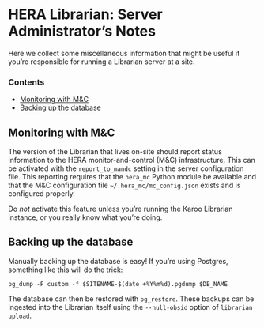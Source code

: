 # HERA Librarian: Server Administrator’s Notes

Here we collect some miscellaneous information that might be useful if you’re
responsible for running a Librarian server at a site.

### Contents

- [Monitoring with M&C](#monitoring-with-m_c)
- [Backing up the database](#backing-up-the-database)


## Monitoring with M&C

The version of the Librarian that lives on-site should report status
information to the HERA monitor-and-control (M&C) infrastructure. This can be
activated with the `report_to_mandc` setting in the server configuration file.
This reporting requires that the `hera_mc` Python module be available and that
the M&C configuration file `~/.hera_mc/mc_config.json` exists and is
configured properly.

Do *not* activate this feature unless you’re running the Karoo Librarian instance,
or you really know what you’re doing.


## Backing up the database

Manually backing up the database is easy! If you’re using Postgres, something
like this will do the trick:

```
pg_dump -F custom -f $SITENAME-$(date +%Y%m%d).pgdump $DB_NAME
```

The database can then be restored with `pg_restore`. These backups can be
ingested into the Librarian itself using the `--null-obsid` option of
`librarian upload`.
